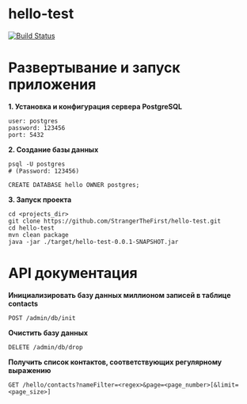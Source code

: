 # hello-test

[![Build Status](https://travis-ci.org/StrangerTheFirst/hello-test.svg?branch=master)](https://travis-ci.org/StrangerTheFirst/hello-test)

Развертывание и запуск приложения
=====================================================

**1. Установка и конфигурация сервера PostgreSQL**

    user: postgres
    password: 123456
    port: 5432
    
**2. Создание базы данных**

    psql -U postgres
    # (Password: 123456)
    
    CREATE DATABASE hello OWNER postgres;

**3. Запуск проекта**

    cd <projects_dir>
    git clone https://github.com/StrangerTheFirst/hello-test.git
    cd hello-test
    mvn clean package
    java -jar ./target/hello-test-0.0.1-SNAPSHOT.jar


API документация
=====================================================

**Инициализировать базу данных миллионом записей в таблице contacts**

    POST /admin/db/init

**Очистить базу данных**

    DELETE /admin/db/drop

**Получить список контактов, соответствующих регулярному выражению**

    GET /hello/contacts?nameFilter=<regex>&page=<page_number>[&limit=<page_size>]
